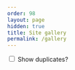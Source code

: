 ```yaml
---
order: 98
layout: page
hidden: true
title: Site gallery
permalink: /gallery
---
```


<div class="checkbox" id="checkbox-div">
    <input type="checkbox" id="duplicates"/>
    <label for="duplicates">Show duplicates?</label>
</div>
<div class="gallery" id="gallery-div">
</div>

<script type="text/javascript" src="/js/gallery.js">
    [
        {%- for img in site.data.__generated.images -%}
            ["{{img.file}}", "{{img.src}}"]
            {%- if forloop.last == false -%}
            ,
            {%- endif -%}
        {% endfor %}
    ]
</script>
